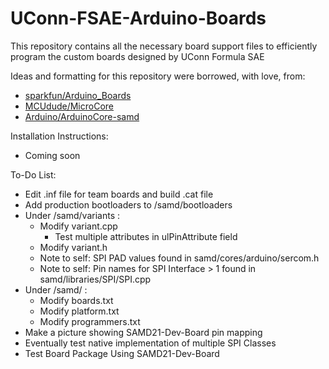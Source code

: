 # UConn-FSAE-Arduino-Boards

This repository contains all the necessary board support files to efficiently program the custom boards designed by UConn Formula SAE

Ideas and formatting for this repository were borrowed, with love, from:
  - [sparkfun/Arduino_Boards](https://github.com/sparkfun/Arduino_Boards)
  - [MCUdude/MicroCore](https://github.com/MCUdude/MicroCore)
  - [Arduino/ArduinoCore-samd](https://github.com/arduino/ArduinoCore-samd)
  
Installation Instructions:
  - Coming soon
  
To-Do List:
  - Edit .inf file for team boards and build .cat file
  - Add production bootloaders to /samd/bootloaders
  - Under /samd/variants :
	- Modify variant.cpp
		- Test multiple attributes in ulPinAttribute field
	- Modify variant.h
	- Note to self: SPI PAD values found in samd/cores/arduino/sercom.h
	- Note to self: Pin names for SPI Interface > 1 found in samd/libraries/SPI/SPI.cpp
  - Under /samd/ :
	- Modify boards.txt
	- Modify platform.txt
	- Modify programmers.txt
  - Make a picture showing SAMD21-Dev-Board pin mapping
  - Eventually test native implementation of multiple SPI Classes
  - Test Board Package Using SAMD21-Dev-Board
  
